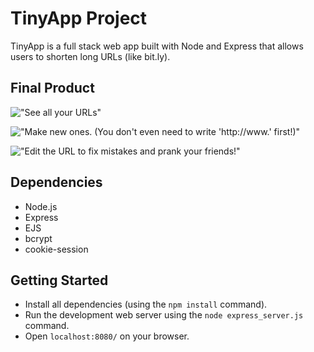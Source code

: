 # TinyApp Project

TinyApp is a full stack web app built with Node and Express that allows users to shorten long URLs (like bit.ly).

## Final Product

!["See all your URLs"](https://github.com/shmootidy/tinyapp/blob/master/docs/urls_index.png?raw=true)

!["Make new ones. (You don't even need to write 'http://www.' first!)"](https://github.com/shmootidy/tinyapp/blob/master/docs/urls_new.png?raw=true)

!["Edit the URL to fix mistakes and prank your friends!"](https://github.com/shmootidy/tinyapp/blob/master/docs/urls_show.png?raw=true)

## Dependencies
- Node.js
- Express
- EJS
- bcrypt
- cookie-session

## Getting Started
- Install all dependencies (using the `npm install` command).
- Run the development web server using the `node express_server.js` command.
- Open `localhost:8080/` on your browser.
